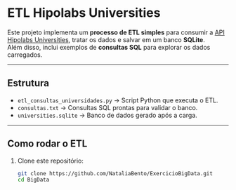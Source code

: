 # ETL Hipolabs Universities

Este projeto implementa um **processo de ETL simples** para consumir a [API Hipolabs Universities](http://universities.hipolabs.com/), tratar os dados e salvar em um banco **SQLite**.  
Além disso, inclui exemplos de **consultas SQL** para explorar os dados carregados.

---

## Estrutura

- `etl_consultas_universidades.py` → Script Python que executa o ETL.  
- `consultas.txt` → Consultas SQL prontas para validar o banco.  
- `universities.sqlite` → Banco de dados gerado após a carga.  

---

## Como rodar o ETL

1. Clone este repositório:
   ```bash
   git clone https://github.com/NataliaBento/ExercicioBigData.git
   cd BigData
